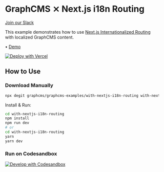 # GraphCMS ⨯ Next.js i18n Routing

[Join our Slack](https://slack.graphcms.com)

This example demonstrates how to use [Next.js Internationalized Routing](https://nextjs.org/docs/advanced-features/i18n-routing) with localized GraphCMS content.

• [Demo](https://graphcms-with-nextjs-i18n-routing.vercel.app)

[![Deploy with Vercel](https://vercel.com/button)](https://vercel.com/import/project?template=https://github.com/GraphCMS/graphcms-examples/tree/master/with-nextjs-i18n-routing)

## How to Use

### Download Manually

```bash
npx degit graphcms/graphcms-examples/with-nextjs-i18n-routing with-nextjs-i18n-routing
```

Install & Run:

```bash
cd with-nextjs-i18n-routing
npm install
npm run dev
# or
cd with-nextjs-i18n-routing
yarn
yarn dev
```

### Run on Codesandbox

[![Develop with Codesandbox](https://codesandbox.io/static/img/play-codesandbox.svg)](https://codesandbox.io/s/github/GraphCMS/graphcms-examples/tree/master/with-nextjs-i18n-routing)
